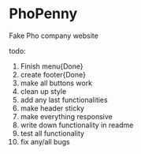 # PhoPenny
Fake Pho company website

todo:
1. Finish menu{Done}
2. create footer{Done}
3. make all buttons work
4. clean up style
5. add any last functionalities
6. make header sticky
7. make everything responsive
8. write down functionality in readme
9. test all functionality
10. fix any/all bugs